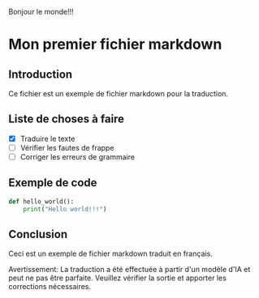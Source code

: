 Bonjour le monde!!!

# Mon premier fichier markdown

## Introduction

Ce fichier est un exemple de fichier markdown pour la traduction.

## Liste de choses à faire

- [x] Traduire le texte
- [ ] Vérifier les fautes de frappe
- [ ] Corriger les erreurs de grammaire

## Exemple de code

```python
def hello_world():
    print("Hello world!!!")
```

## Conclusion

Ceci est un exemple de fichier markdown traduit en français.


Avertissement: La traduction a été effectuée à partir d'un modèle d'IA et peut ne pas être parfaite. Veuillez vérifier la sortie et apporter les corrections nécessaires.